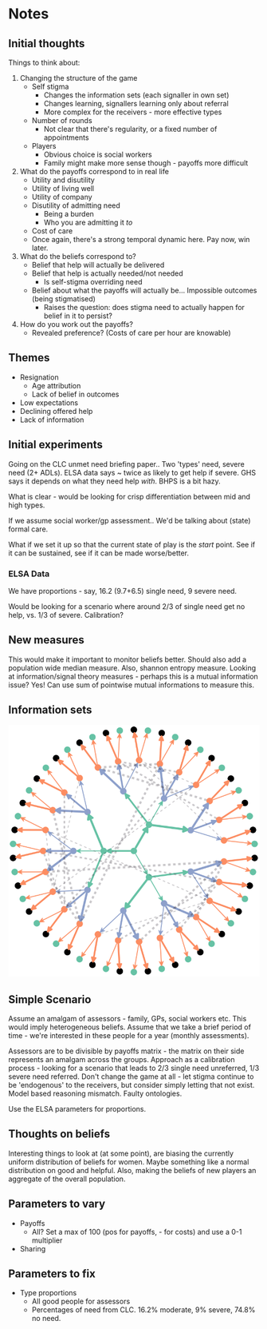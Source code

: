 # Notes

## Initial thoughts

Things to think about:

1. Changing the structure of the game
	-	Self stigma
		-	Changes the information sets (each signaller in own set)
		-	Changes learning, signallers learning only about referral
		-	More complex for the receivers - more effective types
	-	Number of rounds
		- Not clear that there's regularity, or a fixed number of appointments
	-	Players
		-	Obvious choice is social workers
		-	Family might make more sense though - payoffs more difficult
2. What do the payoffs correspond to in real life
	-	Utility and disutility
	-	Utility of living well
	-	Utility of company
	-	Disutility of admitting need
		-	Being a burden
		-	Who you are admitting it *to*
	-	Cost of care
	-	Once again, there's a strong temporal dynamic here. Pay now, win later.
3. What do the beliefs correspond to?
	-	Belief that help will actually be delivered
	-	Belief that help is actually needed/not needed
		-	Is self-stigma overriding need
	-	Belief about what the payoffs will actually be... Impossible outcomes (being stigmatised)
		-	Raises the question: does stigma need to actually happen for belief in it to persist?
4. How do you work out the payoffs?
	-	Revealed preference? (Costs of care per hour are knowable)


## Themes

-	Resignation
	-	Age attribution
	-	Lack of belief in outcomes
-	Low expectations
-	Declining offered help
-	Lack of information


## Initial experiments

Going on the CLC unmet need briefing paper.. Two 'types' need, severe need (2+ ADLs). ELSA data says ~ twice as likely to get help if severe. GHS says it depends on what they need help *with*. BHPS is a bit hazy.

What is clear - would be looking for crisp differentiation between mid and high types.

If we assume social worker/gp assessment.. We'd be talking about (state) formal care. 

What if we set it up so that the current state of play is the *start* point. See if it can be sustained, see if it can be made worse/better.

### ELSA Data

We have proportions - say, 16.2 (9.7+6.5) single need, 9 severe need.

Would be looking for a scenario where around 2/3 of single need get no help, vs. 1/3 of severe. Calibration?


## New measures

This would make it important to monitor beliefs better. Should also add a population wide median measure.
Also, shannon entropy measure. Looking at information/signal theory measures - perhaps this is a mutual information issue?
Yes! Can use sum of pointwise mutual informations to measure this.

## Information sets

![Game tree](../figures/graphviz/tree_v1.png "Game tree with dual types per signaller")

## Simple Scenario

Assume an amalgam of assessors - family, GPs, social workers etc. This would imply heterogeneous beliefs. Assume that we take a brief period of time - we're interested in these people for a year (monthly assessments).

Assessors are to be divisible by payoffs matrix - the matrix on their side represents an amalgam across the groups. Approach as a calibration process - looking for a scenario that leads to 2/3 single need unreferred, 1/3 severe need referred. Don't change the game at all - let stigma continue to be 'endogenous' to the receivers, but consider simply letting that not exist. Model based reasoning mismatch. Faulty ontologies.

Use the ELSA parameters for proportions.

## Thoughts on beliefs

Interesting things to look at (at some point), are biasing the currently uniform distribution of beliefs for women. Maybe something like a normal distribution on good and helpful. Also, making the beliefs of new players an aggregate of the overall population.

## Parameters to vary

-	Payoffs
	-	All? Set a max of 100 (pos for payoffs, - for costs) and use a 0-1 multiplier
-	Sharing

## Parameters to fix

-	Type proportions
	-	All good people for assessors
	-	Percentages of need from CLC. 16.2% moderate, 9% severe, 74.8% no need.
